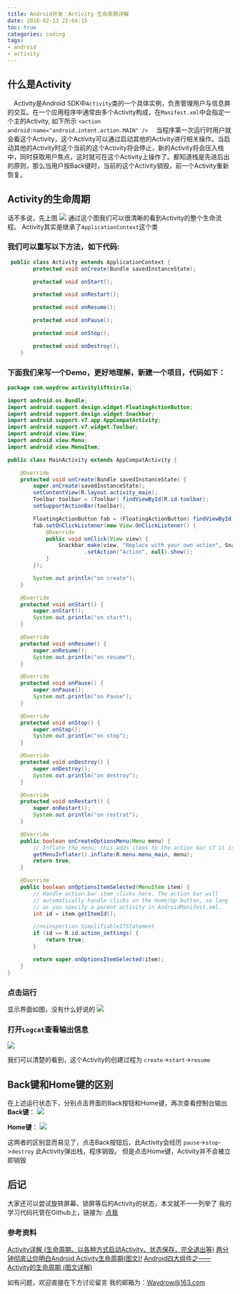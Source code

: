 ```yaml
---
title: Android开发：Activity 生命周期详解
date: 2016-02-13 22:04:15
toc: true
categories: coding
tags:
- android
- activity
---
```



## 什么是Activity
&emsp;Activity是Android SDK中`Activity`类的一个具体实例，负责管理用户与信息屏的交互。在一个应用程序中通常由多个Activity构成，在`Manifest.xml`中会指定一个主的Activity, 如下所示
`<action android:name="android.intent.action.MAIN" />`
&emsp;当程序第一次运行时用户就会看这个Activity，这个Activity可以通过启动其他的Activity进行相关操作。当启动其他的Activity时这个当前的这个Activity将会停止，新的Activity将会压入栈中，同时获取用户焦点，这时就可在这个Activity上操作了。都知道栈是先进后出的原则，那么当用户按Back键时，当前的这个Activity销毁，前一个Activity重新恢复。
<!-- more -->
## Activity的生命周期
话不多说，先上图
![](http://7xqoa3.com1.z0.glb.clouddn.com/images%2Factivity-life.gif)
通过这个图我们可以很清晰的看到Activity的整个生命流程。
Activity其实是继承了`ApplicationContext`这个类
### 我们可以重写以下方法，如下代码:

``` java
 public class Activity extends ApplicationContext {
        protected void onCreate(Bundle savedInstanceState);

        protected void onStart();

        protected void onRestart();

        protected void onResume();

        protected void onPause();

        protected void onStop();

        protected void onDestroy();
    }
```

### 下面我们来写一个Demo，更好地理解，新建一个项目，代码如下：

``` java
package com.waydrow.activityliftcircle;

import android.os.Bundle;
import android.support.design.widget.FloatingActionButton;
import android.support.design.widget.Snackbar;
import android.support.v7.app.AppCompatActivity;
import android.support.v7.widget.Toolbar;
import android.view.View;
import android.view.Menu;
import android.view.MenuItem;

public class MainActivity extends AppCompatActivity {

    @Override
    protected void onCreate(Bundle savedInstanceState) {
        super.onCreate(savedInstanceState);
        setContentView(R.layout.activity_main);
        Toolbar toolbar = (Toolbar) findViewById(R.id.toolbar);
        setSupportActionBar(toolbar);

        FloatingActionButton fab = (FloatingActionButton) findViewById(R.id.fab);
        fab.setOnClickListener(new View.OnClickListener() {
            @Override
            public void onClick(View view) {
                Snackbar.make(view, "Replace with your own action", Snackbar.LENGTH_LONG)
                        .setAction("Action", null).show();
            }
        });

        System.out.println("on create");
    }

    @Override
    protected void onStart() {
        super.onStart();
        System.out.println("on start");
    }

    @Override
    protected void onResume() {
        super.onResume();
        System.out.println("on resume");
    }

    @Override
    protected void onPause() {
        super.onPause();
        System.out.println("on Pause");
    }

    @Override
    protected void onStop() {
        super.onStop();
        System.out.println("on stop");
    }

    @Override
    protected void onDestroy() {
        super.onDestroy();
        System.out.println("on destroy");
    }

    @Override
    protected void onRestart() {
        super.onRestart();
        System.out.println("on restrat");
    }

    @Override
    public boolean onCreateOptionsMenu(Menu menu) {
        // Inflate the menu; this adds items to the action bar if it is present.
        getMenuInflater().inflate(R.menu.menu_main, menu);
        return true;
    }

    @Override
    public boolean onOptionsItemSelected(MenuItem item) {
        // Handle action bar item clicks here. The action bar will
        // automatically handle clicks on the Home/Up button, so long
        // as you specify a parent activity in AndroidManifest.xml.
        int id = item.getItemId();

        //noinspection SimplifiableIfStatement
        if (id == R.id.action_settings) {
            return true;
        }

        return super.onOptionsItemSelected(item);
    }
}
```

### 点击运行
显示界面如图，没有什么好说的
![](http://7xqoa3.com1.z0.glb.clouddn.com/images%2F2016-02-13_202107.png)

### 打开`Logcat`查看输出信息
![](http://7xqoa3.com1.z0.glb.clouddn.com/images%2F2016-02-13_202129.png)

我们可以清楚的看到，这个Activity的创建过程为
`create`->`start`->`resume`

## Back键和Home键的区别
在上述运行状态下，分别点击界面的Back按钮和Home键，再次查看控制台输出
**Back键**：
![](http://7xqoa3.com1.z0.glb.clouddn.com/images%2F2016-02-13_202534.png)

**Home键**：
![](http://7xqoa3.com1.z0.glb.clouddn.com/images%2F2016-02-13_202805.png)

这两者的区别显而易见了，点击Back按钮后，此Activity会经历
`pause`->`stop`->`destroy`
此Activity弹出栈，程序销毁。
但是点击Home键，Activity并不会被立即销毁

## 后记
大家还可以尝试旋转屏幕、锁屏等后的Activity的状态，本文就不一一列举了
我的学习代码托管在Github上，链接为: [点我](https://github.com/Waydrow/Android-Learning/tree/master/ActivityLiftCircle)
### 参考资料
[Activity详解 (生命周期、以各种方式启动Activity、状态保存，完全退出等)](http://blog.csdn.net/tangcheng_ok/article/details/6755194)
[两分钟彻底让你明白Android Activity生命周期(图文)!](http://blog.csdn.net/android_tutor/article/details/5772285)
[Android四大组件之——Activity的生命周期 (图文详解)](http://www.cnblogs.com/JohnTsai/p/4052676.html)

如有问题，欢迎直接在下方讨论留言
我的邮箱为：<Waydrow@163.com>
